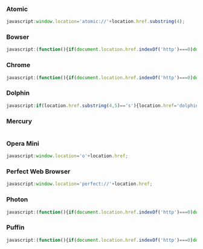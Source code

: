### Atomic
```javascript
javascript:window.location='atomic://'+location.href.substring(4);
```
### Bowser
```javascript
javascript:(function(){if(document.location.href.indexOf('http')===0)document.location.href=document.location.href.replace(/^http/,'bowser');})();
```
### Chrome
```javascript
javascript:(function(){if(document.location.href.indexOf('http')===0)document.location.href=document.location.href.replace(/^http/,'googlechrome');})();
```
### Dolphin
```javascript
javascript:if(location.href.substring(4,5)=='s'){location.href='dolphin://'+location.href.substring(5);}else{location.href='dolphin://'+location.href.substring(4);}`
```
### Mercury
```javascript

```
### Opera Mini
```javascript
javascript:window.location='o'+location.href;
```
### Perfect Web Browser
```javascript
javascript:window.location='perfect://'+location.href;
```
### Photon
```javascript
javascript:(function(){if(document.location.href.indexOf('http')===0)document.location.href=document.location.href.replace(/^http/,'photon');})();
```
### Puffin
```javascript
javascript:(function(){if(document.location.href.indexOf('http')===0)document.location.href=document.location.href.replace(/^http/,'puffin');})();
```
